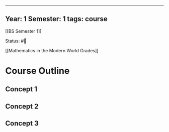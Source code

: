 
---
Year: 1
Semester: 1
tags: course
---
[[BS Semester 1]]

Status: #📕 

[[Mathematics in the Modern World Grades]]

# Course Outline

## Concept 1
###
## Concept 2
###
## Concept 3
###

